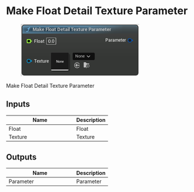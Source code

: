 # Make Float Detail Texture Parameter

<div align="left" data-full-width="false">

<figure><img src="../../../api/Material/Make_Float_Detail_Texture_Parameter.png" alt=""><figcaption></figcaption></figure>

</div>

Make Float Detail Texture Parameter

## Inputs

<table><thead><tr><th width="170">Name</th><th>Description</th></tr></thead><tbody><tr><td>Float</td><td>Float</td></tr><tr><td>Texture</td><td>Texture</td></tr></tbody></table>

## Outputs

<table><thead><tr><th width="170">Name</th><th>Description</th></tr></thead><tbody><tr><td>Parameter</td><td>Parameter</td></tr></tbody></table>
